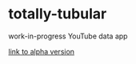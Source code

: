 totally-tubular
===============

work-in-progress YouTube data app


[link to alpha version](http://totally-tubular.appspot.com/)
